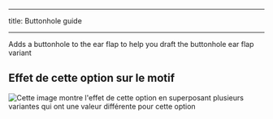***

title: Buttonhole guide

***

Adds a buttonhole to the ear flap to help you draft the buttonhole ear flap variant

## Effet de cette option sur le motif

![Cette image montre l'effet de cette option en superposant plusieurs variantes qui ont une valeur différente pour cette option](holmes_buttonhole_sample.svg "Effet de cette option sur le motif")
